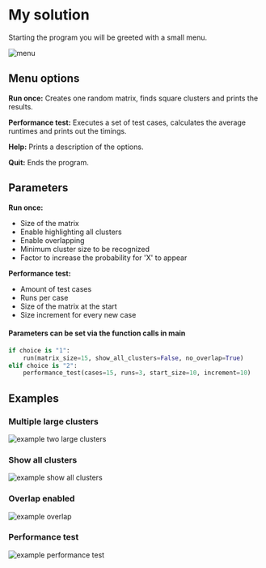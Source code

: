 # My solution
Starting the program you will be greeted with a small menu. 

![menu](https://user-images.githubusercontent.com/20523988/64320530-0b7dae80-cfbf-11e9-81a8-515c96490860.png)

## Menu options
**Run once:** Creates one random matrix, finds square clusters and prints the results.

**Performance test:** Executes a set of test cases, calculates the average runtimes and prints out the timings.

**Help:** Prints a description of the options.

**Quit:** Ends the program.



## Parameters
**Run once:**
* Size of the matrix
* Enable highlighting all clusters
* Enable overlapping
* Minimum cluster size to be recognized
* Factor to increase the probability for 'X' to appear

**Performance test:**
* Amount of test cases
* Runs per case
* Size of the matrix at the start
* Size increment for every new case

#### Parameters can be set via the function calls in main
```python
if choice is "1":
    run(matrix_size=15, show_all_clusters=False, no_overlap=True)
elif choice is "2":
    performance_test(cases=15, runs=3, start_size=10, increment=10)
```

## Examples

### Multiple large clusters

![example two large clusters](https://user-images.githubusercontent.com/20523988/64451554-c3f14280-d0e4-11e9-9d25-7423b6af08bb.png)

### Show all clusters

![example show all clusters](https://user-images.githubusercontent.com/20523988/64360535-f595db00-d00a-11e9-99ce-531400010e70.png)

### Overlap enabled

![example overlap](https://user-images.githubusercontent.com/20523988/64451645-ec793c80-d0e4-11e9-8d41-c9de10739e18.png)

### Performance test

![example performance test](https://user-images.githubusercontent.com/20523988/64360763-6a691500-d00b-11e9-9344-d4028498f96f.png)

